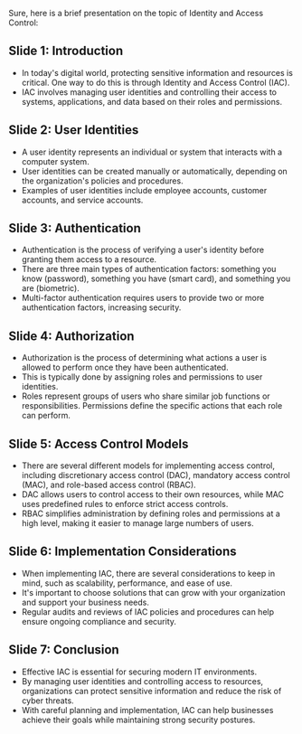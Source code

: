  Sure, here is a brief presentation on the topic of Identity and Access Control:

Slide 1: Introduction
----------------------

* In today's digital world, protecting sensitive information and resources is critical. One way to do this is through Identity and Access Control (IAC).
* IAC involves managing user identities and controlling their access to systems, applications, and data based on their roles and permissions.

Slide 2: User Identities
------------------------

* A user identity represents an individual or system that interacts with a computer system.
* User identities can be created manually or automatically, depending on the organization's policies and procedures.
* Examples of user identities include employee accounts, customer accounts, and service accounts.

Slide 3: Authentication
-----------------------

* Authentication is the process of verifying a user's identity before granting them access to a resource.
* There are three main types of authentication factors: something you know (password), something you have (smart card), and something you are (biometric).
* Multi-factor authentication requires users to provide two or more authentication factors, increasing security.

Slide 4: Authorization
---------------------

* Authorization is the process of determining what actions a user is allowed to perform once they have been authenticated.
* This is typically done by assigning roles and permissions to user identities.
* Roles represent groups of users who share similar job functions or responsibilities. Permissions define the specific actions that each role can perform.

Slide 5: Access Control Models
------------------------------

* There are several different models for implementing access control, including discretionary access control (DAC), mandatory access control (MAC), and role-based access control (RBAC).
* DAC allows users to control access to their own resources, while MAC uses predefined rules to enforce strict access controls.
* RBAC simplifies administration by defining roles and permissions at a high level, making it easier to manage large numbers of users.

Slide 6: Implementation Considerations
------------------------------------

* When implementing IAC, there are several considerations to keep in mind, such as scalability, performance, and ease of use.
* It's important to choose solutions that can grow with your organization and support your business needs.
* Regular audits and reviews of IAC policies and procedures can help ensure ongoing compliance and security.

Slide 7: Conclusion
------------------

* Effective IAC is essential for securing modern IT environments.
* By managing user identities and controlling access to resources, organizations can protect sensitive information and reduce the risk of cyber threats.
* With careful planning and implementation, IAC can help businesses achieve their goals while maintaining strong security postures.
